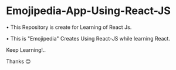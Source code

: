 # Emojipedia-App-Using-React-JS

• This Repository is create for Learning of React Js.

• This is "Emojipedia" Creates Using React-JS while learning React.

Keep Learning!..

Thanks 😊
